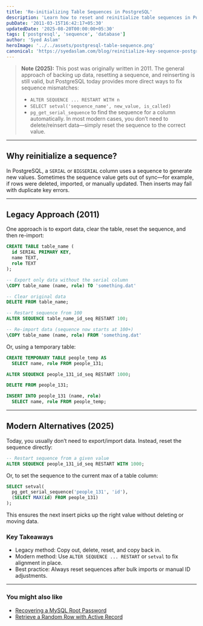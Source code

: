 ```yaml
---
title: 'Re-initializing Table Sequences in PostgreSQL'
description: 'Learn how to reset and reinitialize table sequences in PostgreSQL safely, whether preserving existing data or starting fresh.'
pubDate: '2011-03-15T16:42:17+05:30'
updatedDate: '2025-08-20T00:00:00+05:30'
tags: ['postgresql', 'sequence', 'database']
author: 'Syed Aslam'
heroImage: '../../assets/postgresql-table-sequence.png'
canonical: 'https://syedaslam.com/blog/reinitialize-key-sequence-postgresql'
---
```


> **Note (2025):**
> This post was originally written in 2011. The general approach of backing up data, resetting a sequence, and reinserting is still valid, but PostgreSQL today provides more direct ways to fix sequence mismatches:
>
> - `ALTER SEQUENCE ... RESTART WITH n`
> - `SELECT setval('sequence_name', new_value, is_called)`
> - `pg_get_serial_sequence` to find the sequence for a column automatically.
>   In most modern cases, you don’t need to delete/reinsert data—simply reset the sequence to the correct value.

---

## Why reinitialize a sequence?

In PostgreSQL, a `SERIAL` or `BIGSERIAL` column uses a sequence to generate new values. Sometimes the sequence value gets out of sync—for example, if rows were deleted, imported, or manually updated. Then inserts may fail with duplicate key errors.

---

## Legacy Approach (2011)

One approach is to export data, clear the table, reset the sequence, and then re-import:

```sql
CREATE TABLE table_name (
  id SERIAL PRIMARY KEY,
  name TEXT,
  role TEXT
);

-- Export only data without the serial column
\COPY table_name (name, role) TO 'something.dat'

-- Clear original data
DELETE FROM table_name;

-- Restart sequence from 100
ALTER SEQUENCE table_name_id_seq RESTART 100;

-- Re-import data (sequence now starts at 100+)
\COPY table_name (name, role) FROM 'something.dat'
```

Or, using a temporary table:

```sql
CREATE TEMPORARY TABLE people_temp AS
  SELECT name, role FROM people_131;

ALTER SEQUENCE people_131_id_seq RESTART 1000;

DELETE FROM people_131;

INSERT INTO people_131 (name, role)
  SELECT name, role FROM people_temp;
```

---

## Modern Alternatives (2025)

Today, you usually don’t need to export/import data. Instead, reset the sequence directly:

```sql
-- Restart sequence from a given value
ALTER SEQUENCE people_131_id_seq RESTART WITH 1000;
```

Or, to set the sequence to the current max of a table column:

```sql
SELECT setval(
  pg_get_serial_sequence('people_131', 'id'),
  (SELECT MAX(id) FROM people_131)
);
```

This ensures the next insert picks up the right value without deleting or moving data.

### Key Takeaways

- Legacy method: Copy out, delete, reset, and copy back in.
- Modern method: Use `ALTER SEQUENCE ... RESTART` or `setval` to fix alignment in place.
- Best practice: Always reset sequences after bulk imports or manual ID adjustments.

---

### You might also like

- [Recovering a MySQL Root Password](/blog/recovering-a-mysql-root-password)
- [Retrieve a Random Row with Active Record](/blog/retrieving-a-random-row-in-activerecord)
